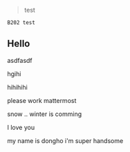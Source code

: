 >test
```
B202 test

```


Hello
----------------------------------------------

asdfasdf

hgihi

hihihihi


please work mattermost

snow .. winter is comming

I love you

my name is dongho i'm super handsome
